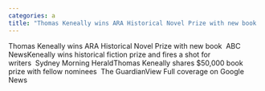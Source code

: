 ```yaml
---
categories: a
title: "Thomas Keneally wins ARA Historical Novel Prize with new book  ABC News"
---
```

Thomas Keneally wins ARA Historical Novel Prize with new book&nbsp;&nbsp;ABC NewsKeneally wins historical fiction prize and fires a shot for writers&nbsp;&nbsp;Sydney Morning HeraldThomas Keneally shares $50,000 book prize with fellow nominees&nbsp;&nbsp;The GuardianView Full coverage on Google News